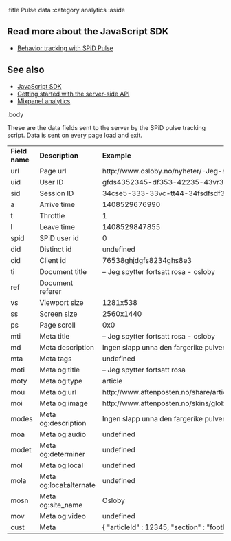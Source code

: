 :title Pulse data
:category analytics
:aside

## Read more about the JavaScript SDK

- [Behavior tracking with SPiD Pulse](/sdks/js/behavior-tracking-with-spid-pulse/)


## See also

- [JavaScript SDK](/sdks/javascript/)
- [Getting started with the server-side API](/getting-started/)
- [Mixpanel analytics](/mixpanel/analytics/)

:body

These are the data fields sent to the server by the SPiD pulse tracking script. Data is sent on every page load and exit.

<table class="table table-hover">
    <tr>
        <td><strong>Field name</strong></td>
        <td><strong>Description</strong></td>
        <td><strong>Example</strong></td>
    </tr>
    <tr>
      <td>url</td>
      <td>Page url</td>
      <td>http://www.osloby.no/nyheter/-Jeg-spytter-fortsatt-rosa-7678276.html</td>
    </tr>
    <tr>
      <td>uid</td>
      <td>User ID</td>
      <td>gfds4352345-df353-42235-43vr3-354ve45235vc</td>
    </tr>
    <tr>
      <td>sid</td>
      <td>Session ID</td>
      <td>34cse5-333-33vc-tt44-34fsdfsdf353</td>
    </tr>
    <tr>
      <td>a</td>
      <td>Arrive time</td>
      <td>1408529676990</td>
    </tr>
    <tr>
      <td>t</td>
      <td>Throttle</td>
      <td>1</td>
    </tr>
    <tr>
      <td>l</td>
      <td>Leave time</td>
      <td>1408529847855</td>
    </tr>
    <tr>
      <td>spid</td>
      <td>SPiD user id</td>
      <td>0</td>
    </tr>
    <tr>
      <td>did</td>
      <td>Distinct id</td>
      <td>undefined</td>
    </tr>
    <tr>
      <td>cid</td>
      <td>Client id</td>
      <td>76538ghjdgfs8234ghs8e3</td>
    </tr>
    <tr>
      <td>ti</td>
      <td>Document title</td>
      <td>– Jeg spytter fortsatt rosa - osloby</td>
    </tr>
    <tr>
      <td>ref</td>
      <td>Document referer</td>
      <td></td>
    </tr>
    <tr>
      <td>vs</td>
      <td>Viewport size</td>
      <td>1281x538</td>
    </tr>
    <tr>
      <td>ss</td>
      <td>Screen size</td>
      <td>2560x1440</td>
    </tr>
    <tr>
      <td>ps</td>
      <td>Page scroll</td>
      <td>0x0</td>
    </tr>
    <tr>
      <td>mti</td>
      <td>Meta title</td>
      <td>– Jeg spytter fortsatt rosa - osloby</td>
    </tr>
    <tr>
      <td>md</td>
      <td>Meta description</td>
      <td>Ingen slapp unna den fargerike pulvertåken under «Color Me Rad».</td>
    </tr>
    <tr>
      <td>mta</td>
      <td>Meta tags</td>
      <td>undefined</td>
    </tr>
    <tr>
      <td>moti</td>
      <td>Meta og:title</td>
      <td>– Jeg spytter fortsatt rosa</td>
    </tr>
    <tr>
      <td>moty</td>
      <td>Meta og:type</td>
      <td>article</td>
    </tr>
    <tr>
      <td>mou</td>
      <td>Meta og:url</td>
      <td>http://www.aftenposten.no/share/article-7678276.html</td>
    </tr>
    <tr>
      <td>moi</td>
      <td>Meta og:image</td>
      <td>http://www.aftenposten.no/skins/global/gfx/facebook/ap_1500x1500.png</td>
    </tr>
    <tr>
      <td>modes</td>
      <td>Meta og:description</td>
      <td>Ingen slapp unna den fargerike pulvertåken under «Color Me Rad».</td>
    </tr>
    <tr>
      <td>moa</td>
      <td>Meta og:audio</td>
      <td>undefined</td>
    </tr>
    <tr>
      <td>modet</td>
      <td>Meta og:determiner</td>
      <td>undefined</td>
    </tr>
    <tr>
      <td>mol</td>
      <td>Meta og:local</td>
      <td>undefined</td>
    </tr>
    <tr>
      <td>mola</td>
      <td>Meta og:local:alternate</td>
      <td>undefined</td>
    </tr>
    <tr>
      <td>mosn</td>
      <td>Meta og:site_name</td>
      <td>Osloby</td>
    </tr>
    <tr>
      <td>mov</td>
      <td>Meta og:video</td>
      <td>undefined</td>
    </tr>
    <tr>
      <td>cust</td>
      <td>Meta</td>
      <td>{ "articleId" : 12345, "section" : "football" }</td>
    </tr>
</table>